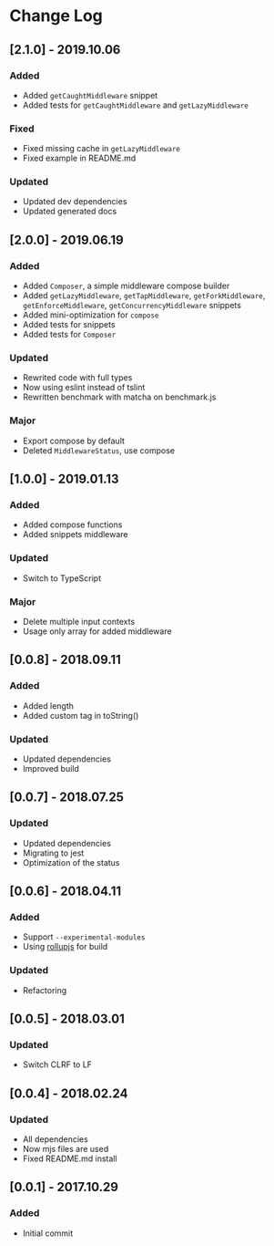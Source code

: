 # Change Log

## [2.1.0] - 2019.10.06
### Added
- Added `getCaughtMiddleware` snippet
- Added tests for `getCaughtMiddleware` and `getLazyMiddleware`

### Fixed
- Fixed missing cache in `getLazyMiddleware`
- Fixed example in README.md

### Updated
- Updated dev dependencies
- Updated generated docs

## [2.0.0] - 2019.06.19
### Added
- Added `Composer`, a simple middleware compose builder
- Added `getLazyMiddleware`, `getTapMiddleware`, `getForkMiddleware`, `getEnforceMiddleware`, `getConcurrencyMiddleware` snippets 
- Added mini-optimization for `compose`
- Added tests for snippets
- Added tests for `Composer`

### Updated
- Rewrited code with full types
- Now using eslint instead of tslint
- Rewritten benchmark with matcha on benchmark.js

### Major
- Export compose by default
- Deleted `MiddlewareStatus`, use compose

## [1.0.0] - 2019.01.13
### Added
- Added compose functions
- Added snippets middleware

### Updated
- Switch to TypeScript

### Major
- Delete multiple input contexts
- Usage only array for added middleware

## [0.0.8] - 2018.09.11
### Added
- Added length
- Added custom tag in toString()

### Updated
- Updated dependencies
- Improved build

## [0.0.7] - 2018.07.25
### Updated
- Updated dependencies
- Migrating to jest
- Optimization of the status

## [0.0.6] - 2018.04.11
### Added
- Support `--experimental-modules`
- Using [rollupjs](https://github.com/rollup/rollup) for build

### Updated
- Refactoring

## [0.0.5] - 2018.03.01
### Updated
- Switch CLRF to LF

## [0.0.4] - 2018.02.24
### Updated
- All dependencies
- Now mjs files are used
- Fixed README.md install

## [0.0.1] - 2017.10.29
### Added
- Initial commit
